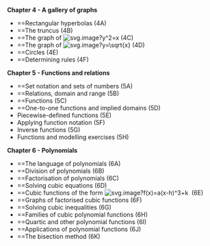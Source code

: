 **Chapter 4 - A gallery of graphs**

- ==Rectangular hyperbolas (4A)
- ==The truncus (4B)
- ==The graph of ![svg.image?y^2=x](https://latex.codecogs.com/svg.image?y%5E2=x) (4C)
- ==The graph of ![svg.image?y=\sqrt{x}](https://latex.codecogs.com/svg.image?y=%5Csqrt%7Bx%7D) (4D)
- ==Circles (4E)
- ==Determining rules (4F)

**Chapter 5 - Functions and relations**

- ==Set notation and sets of numbers (5A)
- ==Relations, domain and range (5B)
- ==Functions (5C)
- ==One-to-one functions and implied domains (5D)
- Piecewise-defined functions (5E)
- Applying function notation (5F)
- Inverse functions (5G)
- Functions and modelling exercises (5H)

**Chapter 6 - Polynomials**

- ==The language of polynomials (6A)
- ==Division of polynomials (6B)
- ==Factorisation of polynomials (6C)
- ==Solving cubic equations (6D)
- ==Cubic functions of the form ![svg.image?f(x)=a(x-h)^3+k](https://latex.codecogs.com/svg.image?f(x)=a(x-h)%5E3+k)  (6E)
- ==Graphs of factorised cubic functions (6F)
- ==Solving cubic inequalities (6G)
- ==Families of cubic polynomial functions (6H)
- ==Quartic and other polynomial functions (6I)
- ==Applications of polynomial functions (6J)
- ==The bisection method (6K)